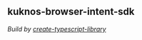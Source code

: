 ## kuknos-browser-intent-sdk


*Build by [create-typescript-library](https://github.com/ryancat/create-typescript-library)*